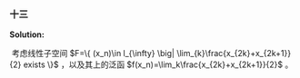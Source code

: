 ### 十三

**Solution:**

​	考虑线性子空间 $F=\{ (x_n)\in l_{\infty} \big| \lim_{k}\frac{x_{2k}+x_{2k+1}}{2} exists \}$ ，以及其上的泛函 $f(x_n)=\lim_k\frac{x_{2k}+x_{2k+1}}{2}$ 。
